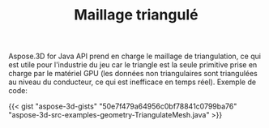 ﻿---
title: Maillage triangulé
type: docs
weight: 20
url: /fr/java/triangulate-mesh/
description: Aspose.3D for Java API prend en charge le maillage de triangulation, ce qui est utile pour l'industrie du jeu car le triangle est la seule primitive prise en charge par le matériel GPU (les données non triangulaires sont triangulées au niveau du conducteur, ce qui est inefficace en temps réel).
---
Aspose.3D for Java API prend en charge le maillage de triangulation, ce qui est utile pour l'industrie du jeu car le triangle est la seule primitive prise en charge par le matériel GPU (les données non triangulaires sont triangulées au niveau du conducteur, ce qui est inefficace en temps réel). Exemple de code:

{{< gist "aspose-3d-gists" "50e7f479a64956c0bf78841c0799ba76" "aspose-3d-src-examples-geometry-TriangulateMesh.java" >}}




